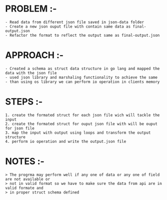 # PROBLEM :-
    - Read data from different json file saved in json-data folder
    - Create a new json ouput file with contain same data as final-output.json
    - Refactor the format to reflect the output same as final-output.json

# APPROACH :-
    - Created a schema as struct data structure in go lang and mapped the data with the json file
    - used json library and marshaling functionality to achieve the same
    - than using os library we can perform io operation in clients memory

# STEPS :-
    1. create the formated struct for each json file wich will tackle the input
    2. create the formated struct for ouput json file with will be ouput for json file
    3. map the input with output using loops and transform the output structure 
    4. perform io operation and write the output.json file

# NOTES :-
    > The progrma may perform well if any one of data or any one of field are not available or 
    > not in valid format so we have to make sure the data from api are in valid formate and
    > in proper struct schema defined